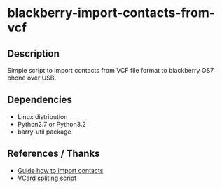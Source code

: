 # blackberry-import-contacts-from-vcf
## Description
Simple script to import contacts from VCF file format to blackberry OS7 phone over USB.

## Dependencies
* Linux distribution
* Python2.7 or Python3.2
* barry-util package

## References / Thanks
* [Guide how to import contacts](http://www.mattvenn.net/2013/06/25/howto-import-vcard-contact-to-blackberry-curve-on-linux/comment-page-1/?rcommentid=23648&rerror=htmllang%3Den&rchash=d6bd258b4e11460231f96c61974e93b3#commentform)
* [VCard spliting script](https://gist.github.com/szczys/1478337)

